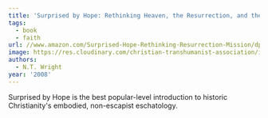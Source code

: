 ```yaml
---
title: 'Surprised by Hope: Rethinking Heaven, the Resurrection, and the Mission of the Church'
tags:
  - book
  - faith
url: //www.amazon.com/Surprised-Hope-Rethinking-Resurrection-Mission/dp/B078YD55KS/ref=as_li_ss_tl?ie=UTF8&qid=1520386742&sr=8-2&keywords=surprised%20by%20hope%20n.t.%20wright&linkCode=ll1&tag=micahredding-20&linkId=b3b593d4b9e22571457b51ca67609a09
image: https://res.cloudinary.com/christian-transhumanist-association/image/upload/v1760414491/books/71zNH5FGfLL._SL1500_.jpg
authors:
  - N.T. Wright
year: '2008'
---
```

Surprised by Hope is the best popular-level introduction to historic Christianity's embodied, non-escapist eschatology.

